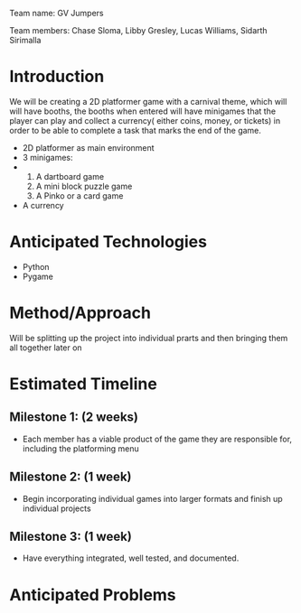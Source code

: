 Team name: GV Jumpers

Team members: Chase Sloma, Libby Gresley, Lucas Williams, Sidarth Sirimalla

# Introduction

We will be creating a 2D platformer game with a carnival theme, which will will have booths, the booths when entered will have minigames that the player can play and collect a currency( either coins, money, or tickets) in order to be able to complete a task that marks the end of the game.

* 2D platformer as main environment
* 3 minigames:
*   1) A dartboard game
    2) A mini block puzzle game
    3) A Pinko or a card game
* A currency

# Anticipated Technologies

* Python
* Pygame

# Method/Approach

Will be splitting up the project into individual prarts and then bringing them all together later on

# Estimated Timeline

## Milestone 1: (2 weeks)
* Each member has a viable product of the game they are responsible for, including the platforming menu

## Milestone 2: (1 week)
* Begin incorporating individual games into larger formats and finish up individual projects

## Milestone 3: (1 week)
* Have everything integrated, well tested, and documented.

# Anticipated Problems 

